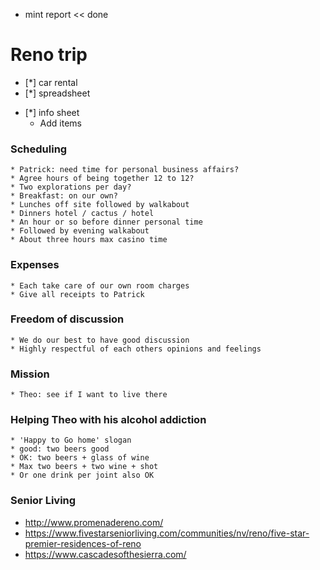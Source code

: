 

* mint report << done

# Reno trip

- [*] car rental
- [*] spreadsheet
* [*] info sheet
	* Add items


### Scheduling

	* Patrick: need time for personal business affairs?
	* Agree hours of being together 12 to 12?
	* Two explorations per day?
	* Breakfast: on our own?
	* Lunches off site followed by walkabout
	* Dinners hotel / cactus / hotel
	* An hour or so before dinner personal time
	* Followed by evening walkabout
	* About three hours max casino time


### Expenses
	* Each take care of our own room charges
	* Give all receipts to Patrick


### Freedom of discussion
	* We do our best to have good discussion
	* Highly respectful of each others opinions and feelings


### Mission
	* Theo: see if I want to live there


### Helping Theo with his alcohol addiction
	* 'Happy to Go home' slogan
	* good: two beers good
	* OK: two beers + glass of wine
	* Max two beers + two wine + shot
	* Or one drink per joint also OK


### Senior Living

* http://www.promenadereno.com/
* https://www.fivestarseniorliving.com/communities/nv/reno/five-star-premier-residences-of-reno
* https://www.cascadesofthesierra.com/
